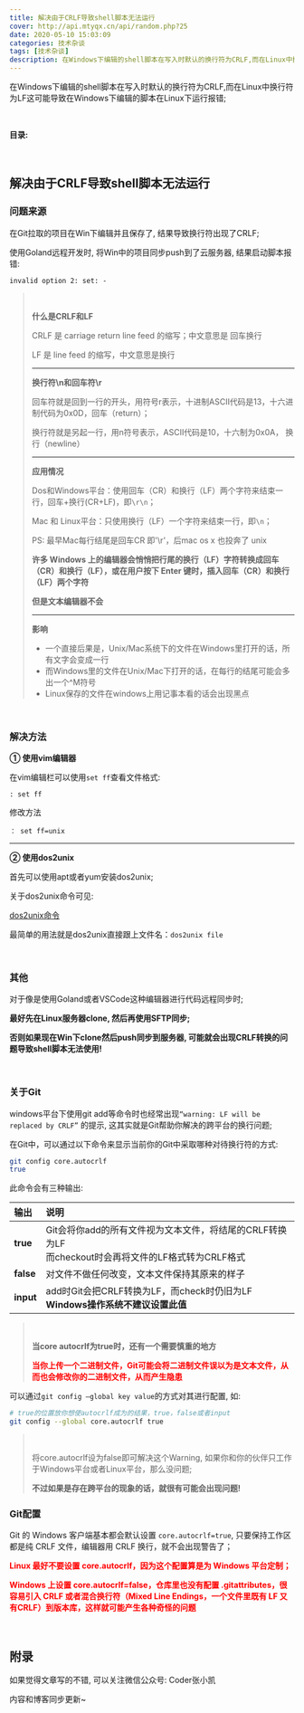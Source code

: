 ```yaml
---
title: 解决由于CRLF导致shell脚本无法运行
cover: http://api.mtyqx.cn/api/random.php?25
date: 2020-05-10 15:03:09
categories: 技术杂谈
tags: [技术杂谈]
description: 在Windows下编辑的shell脚本在写入时默认的换行符为CRLF,而在Linux中换行符为LF这可能导致在Windows下编辑的脚本在Linux下运行报错;
---
```



在Windows下编辑的shell脚本在写入时默认的换行符为CRLF,而在Linux中换行符为LF这可能导致在Windows下编辑的脚本在Linux下运行报错;

<br/>

<!--more-->

**目录:**

<!-- toc -->

<br/>

## 解决由于CRLF导致shell脚本无法运行

### 问题来源

在Git拉取的项目在Win下编辑并且保存了, 结果导致换行符出现了CRLF;

使用Goland远程开发时, 将Win中的项目同步push到了云服务器, 结果启动脚本报错:

`invalid option 2: set: -`

><br/>
>
>**什么是CRLF和LF**
>
>CRLF 是 carriage return line feed 的缩写；中文意思是 回车换行
>
>LF 是 line feed 的缩写，中文意思是换行
>
>****
>
>**换行符\n和回车符\r**
>
>回车符就是回到一行的开头，用符号r表示，十进制ASCII代码是13，十六进制代码为0x0D，回车（return）；
>
>换行符就是另起一行，用n符号表示，ASCII代码是10，十六制为0x0A， 换行（newline）
>
>****
>
>**应用情况**
>
>Dos和Windows平台：使用回车（CR）和换行（LF）两个字符来结束一行，回车+换行(CR+LF)，即`\r\n`；
>
>Mac 和 Linux平台：只使用换行（LF）一个字符来结束一行，即`\n`；
>
>PS: 最早Mac每行结尾是回车CR 即'\r'，后mac os x 也投奔了 unix
>
>**许多 Windows 上的编辑器会悄悄把行尾的换行（LF）字符转换成回车（CR）和换行（LF），或在用户按下 Enter 键时，插入回车（CR）和换行（LF）两个字符**
>
>**但是文本编辑器不会**
>
>****
>
>**影响**
>
>-   一个直接后果是，Unix/Mac系统下的文件在Windows里打开的话，所有文字会变成一行
>-   而Windows里的文件在Unix/Mac下打开的话，在每行的结尾可能会多出一个^M符号
>-   Linux保存的文件在windows上用记事本看的话会出现黑点

<br/>

### 解决方法

**① 使用vim编辑器**

在vim编辑栏可以使用`set ff`查看文件格式:

```
: set ff
```

修改方法

```
： set ff=unix
```



****

**② 使用dos2unix**

首先可以使用apt或者yum安装dos2unix;

关于dos2unix命令可见:

[dos2unix命令](https://www.jianshu.com/p/d2e96b2ccab9)

最简单的用法就是dos2unix直接跟上文件名：`dos2unix file`

<br/>

### 其他

对于像是使用Goland或者VSCode这种编辑器进行代码远程同步时;

**最好先在Linux服务器clone, 然后再使用SFTP同步;**

**否则如果现在Win下clone然后push同步到服务器, 可能就会出现CRLF转换的问题导致shell脚本无法使用!**

<br/>

### 关于Git

windows平台下使用git add等命令时也经常出现`“warning: LF will be replaced by CRLF”` 的提示, 这其实就是Git帮助你解决的跨平台的换行问题;

在Git中，可以通过以下命令来显示当前你的Git中采取哪种对待换行符的方式:

```bash
git config core.autocrlf
true
```

此命令会有三种输出:

| **输出**  | **说明**                                                     |
| :-------- | :----------------------------------------------------------- |
| **true**  | Git会将你add的所有文件视为文本文件，将结尾的CRLF转换为LF<br />而checkout时会再将文件的LF格式转为CRLF格式 |
| **false** | 对文件不做任何改变，文本文件保持其原来的样子                 |
| **input** | add时Git会把CRLF转换为LF，而check时仍旧为LF<br />**Windows操作系统不建议设置此值** |

>   <br/>
>
>   **当core autocrlf为true时，还有一个需要慎重的地方**
>
>   <font color="#f00">**当你上传一个二进制文件，Git可能会将二进制文件误以为是文本文件，从而也会修改你的二进制文件，从而产生隐患**</font>

可以通过`git config –global key value`的方式对其进行配置, 如:

```bash
# true的位置放你想使autocrlf成为的结果，true，false或者input
git config --global core.autocrlf true
```

>   <br/>
>
>   将core.autocrlf设为false即可解决这个Warning, 如果你和你的伙伴只工作于Windows平台或者Linux平台，那么没问题;
>
>   **不过如果是存在跨平台的现象的话，就很有可能会出现问题!**

### Git配置

Git 的 Windows 客户端基本都会默认设置 `core.autocrlf=true`, 只要保持工作区都是纯 CRLF 文件，编辑器用 CRLF 换行，就不会出现警告了；

<font color="#f00">**Linux 最好不要设置 core.autocrlf，因为这个配置算是为 Windows 平台定制；**</font>

<font color="#f00">**Windows 上设置 core.autocrlf=false，仓库里也没有配置 .gitattributes，很容易引入 CRLF 或者混合换行符（Mixed Line Endings，一个文件里既有 LF 又有CRLF）到版本库，这样就可能产生各种奇怪的问题**</font>

<br/>

## 附录

如果觉得文章写的不错, 可以关注微信公众号: Coder张小凯

内容和博客同步更新~

<br/>